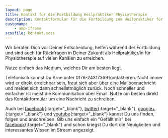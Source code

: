 ```yaml
---
layout: page
title: Kontakt für die Fortbildung Heilpraktiker Physiotherapie
description: Kontaktformular für die Fortbildung zum Heilpraktiker für Physiotherapie
customamp:
    - amp-iframe
scssfile: kontakt.scss
---
```


Wir beraten Dich vor Deiner Entscheidung, helfen während der Fortbildung und sind auch für Rückfragen in Deiner Zukunft als Heilpraktiker/in für Physiotherapie auf vielen Kanälen zu erreichen.

Nutze einfach das Medium, welches Dir am besten liegt.

Telefonisch kannst Du Arne unter 0176-24317369 kontaktieren. Nicht immer wird er direkt erreichbar sein, freut sich aber über eine Mailboxnachricht und meldet sich dann schnellstmöglich zurück.
Noch schneller und einfacher ist meist die Kommunikation über Email.
Nutze am besten direkt das Kontaktformular um eine Nachricht zu schreiben.
<amp-iframe id="contactform" src="https://arnold85.github.io/websiteassets/contactform.html" width="500" height="363" layout="responsive" sandbox="allow-forms allow-scripts"><amp-img layout="fill" src="/assets/images/KontaktPlaceholder.jpg" placeholder></amp-img></amp-iframe>

Auch bei [facebook]({{site.facebook_url}}){:target="_blank"}, [twitter]({{site.twitter_url}}){:target="_blank"}, [google+]({{site.googleplus_url}}){:target="_blank"} und [youtube]({{site.youtube_url}}){:target="_blank"} kannst Du uns finden, folgen und anschreiben.
Gib uns einfach ein "Gefällt mir" bei [facebook]({{site.facebook_url}}){:target="_blank"} und schon kriegst Du dort die Neuigkeiten und interessantes Wissen im Stream angezeigt.
<br/>
<amp-iframe id="newsletterform" src="https://arnold85.github.io/websiteassets/mailchimpform/newslettersignup.html" width="400" height="250" layout="responsive" sandbox="allow-forms allow-scripts"><amp-img layout="fill" src="/assets/images/KontaktPlaceholder.jpg" placeholder></amp-img></amp-iframe>
 








